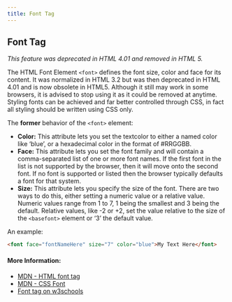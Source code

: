 ```yaml
---
title: Font Tag
---
```

## Font Tag

*This feature was deprecated in HTML 4.01 and removed in HTML 5.*

The HTML Font Element `<font>` defines the font size, color and face for its content. It was normalized in HTML 3.2 but was then deprecated in HTML 4.01 and is now obsolete in HTML5. Although it still may work in some browsers, it is advised to stop using it as it could be removed at anytime. Styling fonts can be achieved and far better controlled through CSS, in fact all styling should be written using CSS only. 

The **former** behavior of the `<font>` element:

* **Color:** This attribute lets you set the textcolor to either a named color like ‘blue’, or a hexadecimal color in the format of #RRGGBB.
* **Face:** This attribute lets you set the font family and will contain a comma-separated list of one or more font names. If the first font in the list is not supported by the browser, then it will move onto the second font. If no font is supported or listed then the browser typically defaults a font for that system.
* **Size:** This attribute lets you specify the size of the font. There are two ways to do this, either setting a numeric value or a relative value. Numeric values range from 1 to 7, 1 being the smallest and 3 being the default. Relative values, like -2 or +2, set the value relative to the size of the `<basefont>` element or ‘3’ the default value.

An example:
```html
<font face="fontNameHere" size="7" color="blue">My Text Here</font>
```

#### More Information:
* [MDN - HTML font tag](https://developer.mozilla.org/en-US/docs/Web/HTML/Element/font)
* [MDN - CSS Font](https://developer.mozilla.org/en-US/docs/Web/CSS/font)
* [Font tag on w3schools](https://www.w3schools.com/tags/tag_font.asp)
